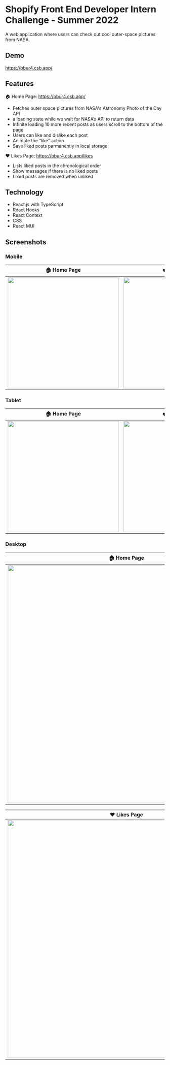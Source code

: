 # Shopify Front End Developer Intern Challenge - Summer 2022
A web application where users can check out cool outer-space pictures from NASA.

## Demo
https://bbur4.csb.app/

## Features

🏠 Home Page: https://bbur4.csb.app/

- Fetches outer space pictures from NASA's Astronomy Photo of the Day API
- a loading state while we wait for NASA’s API to return data
- Infinite loading 10 more recent posts as users scroll to the bottom of the page
- Users can like and dislike each post
- Animate the “like” action
- Save liked posts parmanently in local storage

❤️ Likes Page: https://bbur4.csb.app/likes

- Lists liked posts in the chronological order
- Show messages if there is no liked posts
- Liked posts are removed when unliked

## Technology
- React.js with TypeScript
- React Hooks
- React Context
- CSS
- React MUI

## Screenshots

### Mobile 

| 🏠 Home Page | ❤️ Likes Page |
| - | - |
| <img src="https://user-images.githubusercontent.com/60908906/150039629-e4ae1444-224a-43e0-b9c7-b2d858869b52.png" width="350px" /> | <img src="https://user-images.githubusercontent.com/60908906/150039653-c127cb82-19b6-4af3-925d-e9761bde3ddb.png" width="350px" /> |

### Tablet

| 🏠 Home Page | ❤️ Likes Page |
| - | - |
| <img src="https://user-images.githubusercontent.com/60908906/150040159-3d3ed45c-5fd9-4c63-bb59-7db54edca84b.png" width="350px" /> | <img src="https://user-images.githubusercontent.com/60908906/150040171-e0873223-5e58-4530-a935-f2a4e474b445.png" width="350px" /> |

### Desktop
| 🏠 Home Page |
| - |
| <img src="https://user-images.githubusercontent.com/60908906/150040362-6955e9d9-94ec-476b-a311-c292db6bf4bb.png" width="750px" /> | 

| ❤️ Likes Page |
| - |
| <img src="https://user-images.githubusercontent.com/60908906/150040371-dc1a9ae9-0310-4e28-82d9-1a2e6cf20b97.png" width="750px" /> |

